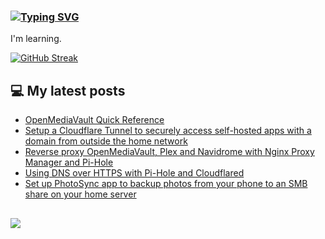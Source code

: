 ### [![Typing SVG](https://readme-typing-svg.herokuapp.com/?lines=Hello+World.+👋)](https://git.io/typing-svg)

I'm learning.

[![GitHub Streak](https://github-readme-streak-stats.herokuapp.com/?user=fullmetalbrackets&background=202124&dates=b3e4ff&currStreakNum=009eaa&sideNums=009eaa&stroke=009eaa&ring=de7a00&sideLabels=de7a00&fire=f2cf2b&currStreakLabel=009eaa&hide_border=true)](https://git.io/streak-stats)

## 💻 My latest posts
<!-- BLOG-POST-LIST:START -->
- [OpenMediaVault Quick Reference](https://arieldiaz.codes/blog/openmediavault-quick-reference/)
- [Setup a Cloudflare Tunnel to securely access self-hosted apps with a domain from outside the home network](https://arieldiaz.codes/blog/setup-cloudflare-tunnel-to-access-self-hosted-apps/)
- [Reverse proxy OpenMediaVault, Plex and Navidrome with Nginx Proxy Manager and Pi-Hole](https://arieldiaz.codes/blog/reverse-proxy-nginx-pihole/)
- [Using DNS over HTTPS with Pi-Hole and Cloudflared](https://arieldiaz.codes/blog/using-dns-over-https-with-pihole/)
- [Set up PhotoSync app to backup photos from your phone to an SMB share on your home server](https://arieldiaz.codes/blog/setup-photosync-with-smb-server/)
<!-- BLOG-POST-LIST:END -->

##
![](https://komarev.com/ghpvc/?username=fullmetalbrackets&flat-square&color=009eaa)
